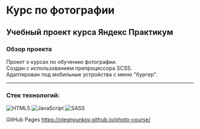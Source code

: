 # Курс по фотографии
## Учебный проект курса Яндекс Практикум

### Обзор проекта
Проект о курсах по обучению фотографии.</br>
Создан с использованием препроцессора SCSS.</br>
Адаптирован под мобильные устройства с меню "бургер".

---

### Стек технологий:
![HTML5](https://img.shields.io/badge/html5-%23E34F26.svg?style=for-the-badge&logo=html5&logoColor=white)
![JavaScript](https://img.shields.io/badge/javascript-%23323330.svg?style=for-the-badge&logo=javascript&logoColor=%23F7DF1E)
![SASS](https://img.shields.io/badge/SASS-hotpink.svg?style=for-the-badge&logo=SASS&logoColor=white)

GitHub Pages https://olegnyunkov.github.io/photo-course/


